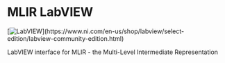 # MLIR LabVIEW

[![LabVIEW](https://img.shields.io/badge/LabVIEW-2020-%23E37725.svg?)](https://www.ni.com/en-us/shop/labview/select-edition/labview-community-edition.html)

LabVIEW interface for MLIR - the Multi-Level Intermediate Representation
